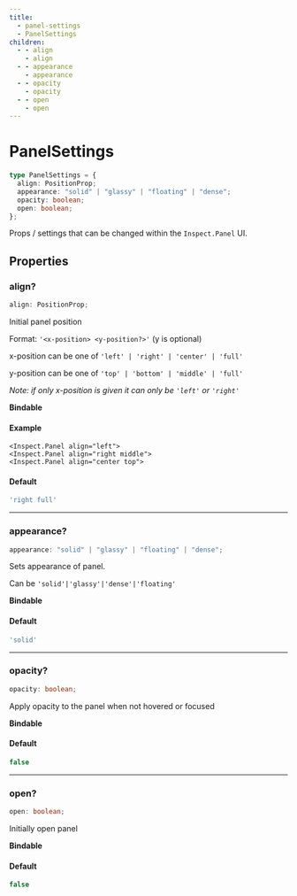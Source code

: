 ```yaml
---
title:
  - panel-settings
  - PanelSettings
children:
  - - align
    - align
  - - appearance
    - appearance
  - - opacity
    - opacity
  - - open
    - open
---
```


# PanelSettings

```ts
type PanelSettings = {
  align: PositionProp;
  appearance: "solid" | "glassy" | "floating" | "dense";
  opacity: boolean;
  open: boolean;
};
```

Props / settings that can be changed within the `Inspect.Panel` UI.

## Properties

### align?

```ts
align: PositionProp;
```

Initial panel position

Format: `'<x-position> <y-position?>'` (y is optional)

x-position can be one of `'left' | 'right' | 'center' | 'full'`

y-position can be one of `'top' | 'bottom' | 'middle' | 'full'`

*Note: if only x-position is given it can only be `'left'` or `'right'`*

**Bindable**

#### Example

```svelte
<Inspect.Panel align="left">
<Inspect.Panel align="right middle">
<Inspect.Panel align="center top">
```

#### Default

```ts
'right full'
```

***

### appearance?

```ts
appearance: "solid" | "glassy" | "floating" | "dense";
```

Sets appearance of panel.

Can be `'solid'|'glassy'|'dense'|'floating'`

**Bindable**

#### Default

```ts
'solid'
```

***

### opacity?

```ts
opacity: boolean;
```

Apply opacity to the panel when not hovered or focused

**Bindable**

#### Default

```ts
false
```

***

### open?

```ts
open: boolean;
```

Initially open panel

**Bindable**

#### Default

```ts
false
```
